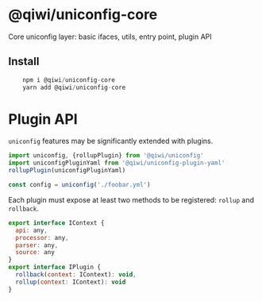# @qiwi/uniconfig-core

Core uniconfig layer: basic ifaces, utils, entry point, plugin API

## Install
```javascript
    npm i @qiwi/uniconfig-core
    yarn add @qiwi/uniconfig-core
```

# Plugin API
`uniconfig` features may be significantly extended with plugins.
```javascript
import uniconfig, {rollupPlugin} from '@qiwi/uniconfig'
import uniconfigPluginYaml from '@qiwi/uniconfig-plugin-yaml'    
rollupPlugin(uniconfigPluginYaml)

const config = uniconfig('./foobar.yml')    
```
Each plugin must expose at least two methods to be registered: `rollup` and `rollback`.
```javascript
export interface IContext {
  api: any,
  processor: any,
  parser: any,
  source: any
}
export interface IPlugin {
  rollback(context: IContext): void,
  rollup(context: IContext): void
}
``` 
